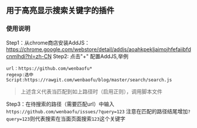 ## 用于高亮显示搜索关键字的插件

### 使用说明

Step1：从chrome商店安装AddJS： https://chrome.google.com/webstore/detail/addjs/aoahkpekljaimojhfefaiibfdcnmlhdi?hl=zh-CN
Step2: 点击"+" 配置AddJS,举例
```
url：https://github.com/wenbaofu*
regexp:选中
Script:https://rawgit.com/wenbaofu/blog/master/search/search.js
```
> 上述含义代表当匹配到如上路径时（启用正则），调用脚本文件

Step3：在待搜索的路径（需要匹配url）中输入`https://github.com/wenbaofu/issues/?query=123`
注意在匹配的路径结尾增加`?query=123`则代表搜索在当面页面搜索`123`这个关键字



